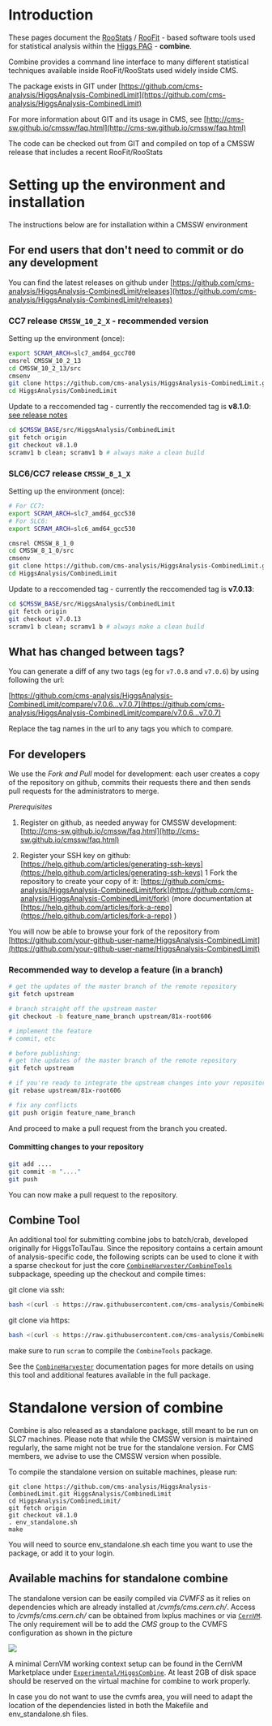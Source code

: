 # Introduction

These pages document the [RooStats](https://twiki.cern.ch/twiki/bin/view/RooStats/WebHome) / [RooFit](https://root.cern.ch/roofit) - based software tools used for statistical analysis within the [Higgs PAG](HiggsWG) - **combine**.

Combine provides a command line interface to many different statistical techniques available inside RooFit/RooStats used widely inside CMS.

The package exists in GIT under [https://github.com/cms-analysis/HiggsAnalysis-CombinedLimit](https://github.com/cms-analysis/HiggsAnalysis-CombinedLimit)

For more information about GIT and its usage in CMS, see [http://cms-sw.github.io/cmssw/faq.html](http://cms-sw.github.io/cmssw/faq.html)

The code can be checked out from GIT and compiled on top of a CMSSW release that includes a recent RooFit/RooStats

# Setting up the environment and installation

The instructions below are for installation within a CMSSW environment

## For end users that don't need to commit or do any development

You can find the latest releases on github under [https://github.com/cms-analysis/HiggsAnalysis-CombinedLimit/releases](https://github.com/cms-analysis/HiggsAnalysis-CombinedLimit/releases)

### CC7 release `CMSSW_10_2_X` - recommended version

Setting up the environment (once):

```sh
export SCRAM_ARCH=slc7_amd64_gcc700
cmsrel CMSSW_10_2_13
cd CMSSW_10_2_13/src
cmsenv
git clone https://github.com/cms-analysis/HiggsAnalysis-CombinedLimit.git HiggsAnalysis/CombinedLimit
cd HiggsAnalysis/CombinedLimit
```
Update to a reccomended tag - currently the reccomended tag is **v8.1.0**: [see release notes](https://github.com/cms-analysis/HiggsAnalysis-CombinedLimit/releases/tag/v8.1.0)

```sh
cd $CMSSW_BASE/src/HiggsAnalysis/CombinedLimit
git fetch origin
git checkout v8.1.0
scramv1 b clean; scramv1 b # always make a clean build
```

### SLC6/CC7 release `CMSSW_8_1_X`

Setting up the environment (once):

```sh
# For CC7:
export SCRAM_ARCH=slc7_amd64_gcc530
# For SLC6:
export SCRAM_ARCH=slc6_amd64_gcc530

cmsrel CMSSW_8_1_0
cd CMSSW_8_1_0/src
cmsenv
git clone https://github.com/cms-analysis/HiggsAnalysis-CombinedLimit.git HiggsAnalysis/CombinedLimit
cd HiggsAnalysis/CombinedLimit
```
Update to a reccomended tag - currently the reccomended tag is **v7.0.13**:

```sh
cd $CMSSW_BASE/src/HiggsAnalysis/CombinedLimit
git fetch origin
git checkout v7.0.13
scramv1 b clean; scramv1 b # always make a clean build
```


## What has changed between tags? 

You can generate a diff of any two tags (eg for `v7.0.8` and `v7.0.6`) by using following the url:

[https://github.com/cms-analysis/HiggsAnalysis-CombinedLimit/compare/v7.0.6...v7.0.7](https://github.com/cms-analysis/HiggsAnalysis-CombinedLimit/compare/v7.0.6...v7.0.7)

Replace the tag names in the url to any tags you which to compare.

## For developers

We use the _Fork and Pull_ model for development: each user creates a copy of the repository on github, commits their requests there and then sends pull requests for the administrators to merge.

_Prerequisites_

1. Register on github, as needed anyway for CMSSW development: [http://cms-sw.github.io/cmssw/faq.html](http://cms-sw.github.io/cmssw/faq.html)

2. Register your SSH key on github: [https://help.github.com/articles/generating-ssh-keys](https://help.github.com/articles/generating-ssh-keys) 1 Fork the repository to create your copy of it: [https://github.com/cms-analysis/HiggsAnalysis-CombinedLimit/fork](https://github.com/cms-analysis/HiggsAnalysis-CombinedLimit/fork) (more documentation at [https://help.github.com/articles/fork-a-repo](https://help.github.com/articles/fork-a-repo) )

You will now be able to browse your fork of the repository from [https://github.com/your-github-user-name/HiggsAnalysis-CombinedLimit](https://github.com/your-github-user-name/HiggsAnalysis-CombinedLimit)

### Recommended way to develop a feature (in a branch)

```sh
# get the updates of the master branch of the remote repository
git fetch upstream

# branch straight off the upstream master
git checkout -b feature_name_branch upstream/81x-root606

# implement the feature
# commit, etc

# before publishing:
# get the updates of the master branch of the remote repository
git fetch upstream

# if you're ready to integrate the upstream changes into your repository do
git rebase upstream/81x-root606

# fix any conflicts
git push origin feature_name_branch
```

And proceed to make a pull request from the branch you created.

#### Committing changes to your repository

```sh
git add ....
git commit -m "...."
git push
```

You can now make a pull request to the repository.

## Combine Tool

An additional tool for submitting combine jobs to batch/crab, developed originally for HiggsToTauTau. Since the repository contains a certain amount of analysis-specific code, the following scripts can be used to clone it with a sparse checkout for just the core [`CombineHarvester/CombineTools`](https://github.com/cms-analysis/CombineHarvester/blob/master/CombineTools/) subpackage, speeding up the checkout and compile times:

git clone via ssh:

```sh
bash <(curl -s https://raw.githubusercontent.com/cms-analysis/CombineHarvester/master/CombineTools/scripts/sparse-checkout-ssh.sh)
```

git clone via https:

```sh
bash <(curl -s https://raw.githubusercontent.com/cms-analysis/CombineHarvester/master/CombineTools/scripts/sparse-checkout-https.sh)
```

make sure to run `scram`  to compile the `CombineTools` package.

See the [`CombineHarvester`](http://cms-analysis.github.io/CombineHarvester/) documentation pages for more details on using this tool and additional features available in the full package.

# Standalone version of combine

Combine is also released as a standalone package, still meant to be run on SLC7 machines. Please note that while the CMSSW version is maintained regularly, the same might not be true for the standalone version. For CMS members, we advise to use the CMSSW version when possible.

To compile the standalone version on suitable machines, please run:
```
git clone https://github.com/cms-analysis/HiggsAnalysis-CombinedLimit.git HiggsAnalysis/CombinedLimit
cd HiggsAnalysis/CombinedLimit/ 
git fetch origin
git checkout v8.1.0
. env_standalone.sh
make
```
You will need to source env_standalone.sh each time you want to use the package, or add it to your login. 

## Available machins for standalone combine

The standalone version can be easily compiled via _CVMFS_ as it relies on dependencies which are already installed at _/cvmfs/cms.cern.ch/_. Access to _/cvmfs/cms.cern.ch/_ can be obtained from lxplus machines or via [`CernVM`](https://cernvm-online.cern.ch/). The only requirement will be to add the _CMS_ group to the CVMFS configuration as shown in the picture

![](cvmsf_config.png)

A minimal CernVM working context setup can be found in the CernVM Marketplace under [`Experimental/HiggsCombine`](https://cernvm-online.cern.ch/context/view/9ee5960ce4b143f5829e72bbbb26d382). At least 2GB of disk space should be reserved on the virtual machine for combine to work properly. 

In case you do not want to use the cvmfs area, you will need to adapt the location of the dependencies listed in both the Makefile and env_standalone.sh files.
